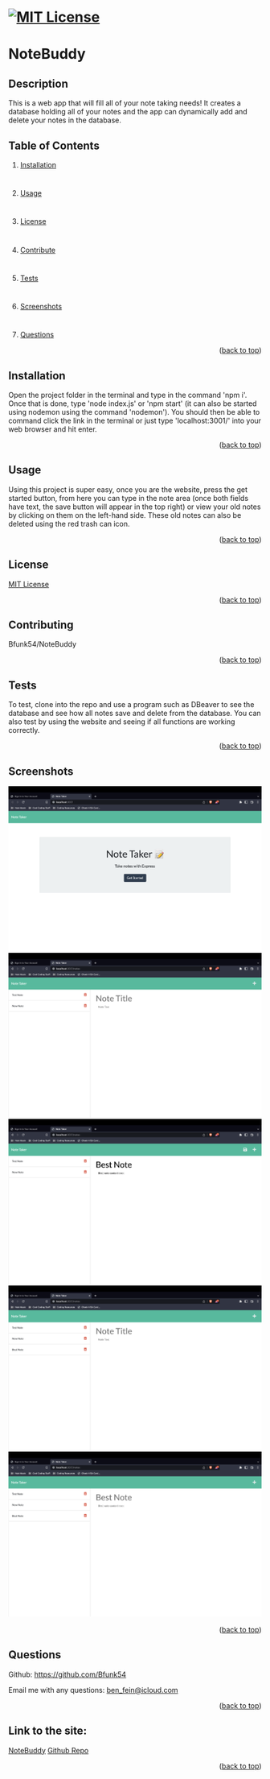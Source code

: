 # [![MIT License](https://img.shields.io/badge/License-MIT-yellow)](https://opensource.org/licenses/MIT)

# NoteBuddy

## Description
This is a web app that will fill all of your note taking needs! It creates a database holding all of your notes and the app can dynamically add and delete your notes in the database.

## Table of Contents
1. [Installation](#installation)
#
2. [Usage](#usage)
#
3. [License](#license)
#
4. [Contribute](#contributing)
#
5. [Tests](#tests)
#
6. [Screenshots](#screenshots)
#
7. [Questions](#questions)

<p align="right">(<a href="#mit-license">back to top</a>)</p>

## Installation
Open the project folder in the terminal and type in the command 'npm i'. Once that is done, type 'node index.js' or 'npm start' (it can also be started using nodemon using the command 'nodemon'). You should then be able to command click the link in the terminal or just type 'localhost:3001/' into your web browser and hit enter.
<p align="right">(<a href="#mit-license">back to top</a>)</p>

## Usage
Using this project is super easy, once you are the website, press the get started button, from here you can type in the note area (once both fields have text, the save button will appear in the top right) or view your old notes by clicking on them on the left-hand side. These old notes can also be deleted using the red trash can icon.
<p align="right">(<a href="#mit-license">back to top</a>)</p>

## License
[MIT License](https://opensource.org/licenses/MIT)
<p align="right">(<a href="#mit-license">back to top</a>)</p>

## Contributing
Bfunk54/NoteBuddy
<p align="right">(<a href="#mit-license">back to top</a>)</p>

## Tests
To test, clone into the repo and use a program such as DBeaver to see the database and see how all notes save and delete from the database. You can also test by using the website and seeing if all functions are working correctly.
<p align="right">(<a href="#mit-license">back to top</a>)</p>

## Screenshots
![](./screenshots/NoteBuddy1.png)
![](./screenshots/NoteBuddy2.png)
![](./screenshots/NoteBuddy3.png)
![](./screenshots/NoteBuddy4.png)
![](./screenshots/NoteBuddy5.png)
<p align="right">(<a href="mit-license">back to top</a>)</p>

## Questions
Github: https://github.com/Bfunk54

Email me with any questions: ben_fein@icloud.com
<p align="right">(<a href="#mit-license">back to top</a>)</p>

## Link to the site:
[NoteBuddy](https://the-note-buddy.herokuapp.com/)
[Github Repo](https://github.com/Bfunk54/NoteBuddy)
<p align="right">(<a href="#mit-license">back to top</a>)</p>
